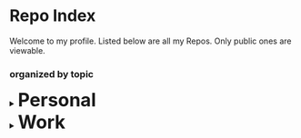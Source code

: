 # Repo Index

Welcome to my profile. Listed below are all my Repos. Only public ones are viewable. 

### organized by topic

<details>
  <summary><strong style='font-size:2rem;'>Personal</strong></summary>
    <ul>
      <li><a href='https://github.com/frederictwc/HkPoliticalCompass'>HKPoliticalCompass</a>: A political compass test for Hong Kong</li>
      <li><a href='https://github.com/frederictwc/commands'>commands</a>: A List of useful commands</li>
      <li><a href='https://github.com/frederictwc/HkPoliticalCompass'>HKPoliticalCompass</a>: A political compass test for Hong Kong</li>
      <li><a href='https://github.com/frederictwc/LSTMPyTorch'>LSTMPyTorch</a>: A time series prediction model written in PyTorch</li>
      
   
</details>

<details>
  <summary><strong style='font-size:2rem;'>Work</strong></summary>
    <ul>
      <li><a href='https://github.com/frederictwc/DogDetector'>DogDetector</a></li>
      <li><a href='https://github.com/frederictwc/HKPCFacialRecognition'>HKPCFacialRecognition</a></li>
      <li><a href='https://github.com/frederictwc/face_detection'>face_detection</a></li>
      <li><a href='https://github.com/frederictwc/CV2Tracking'>CV2Tracking</a></li>
      <li><a href='https://github.com/frederictwc/HGCAPIs'>HGCAPIs</a></li>
      <li><a href='https://github.com/frederictwc/NvidiaDeepLearning'>NvidiaDeepLearning</a></li>
      <li><a href='https://github.com/frederictwc/embeddedaccesscontrol_new'>embeddedaccesscontrol_new</a></li>
      <li><a href='https://github.com/frederictwc/NanoDocker'>NanoDocker</a></li>
      <li><a href='https://github.com/frederictwc/NvidiaDeepLearning'>light_rail_detection_system</a></li>
      <li><a href='https://github.com/frederictwc/DatasetGenerator'>DatasetGenerator</a></li>
      <li><a href='https://github.com/frederictwc/NetworkCameraReader'>NetworkCameraReader</a></li>

</details>

